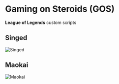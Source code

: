 # Gaming on Steroids (GOS)

__League of Legends__ custom scripts

## Singed
![Singed](https://raw.githubusercontent.com/Quintilian/GOS/master/Untitled-1.jpg)
## Maokai
![Maokai](https://raw.githubusercontent.com/Quintilian/GOS/master/Untitled-2.jpg)
